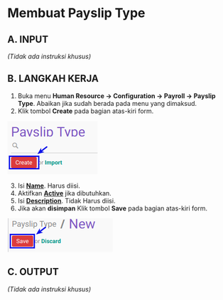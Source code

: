 # Membuat Payslip Type

## A. INPUT

*(Tidak ada instruksi khusus)*

## B. LANGKAH KERJA

1. Buka menu **Human Resource -> Configuration -> Payroll -> Payslip Type**. Abaikan jika sudah berada pada menu yang dimaksud.
2. Klik tombol **Create** pada bagian atas-kiri form.

![](../../img/payslip-type/tombol-create.png)

3. Isi **[Name](./penjelasan.md#field-name)**. Harus diisi.
4. Aktifkan **[Active](./penjelasan.md#field-active)** jika dibutuhkan.
5. Isi **[Description](./penjelasan.md#field-description)**. Tidak Harus diisi.
6. Jika akan **disimpan** Klik tombol **Save** pada bagian atas-kiri form.

![](../../img/payslip-type/tombol-save-create.png)

## C. OUTPUT

*(Tidak ada instruksi khusus)*
